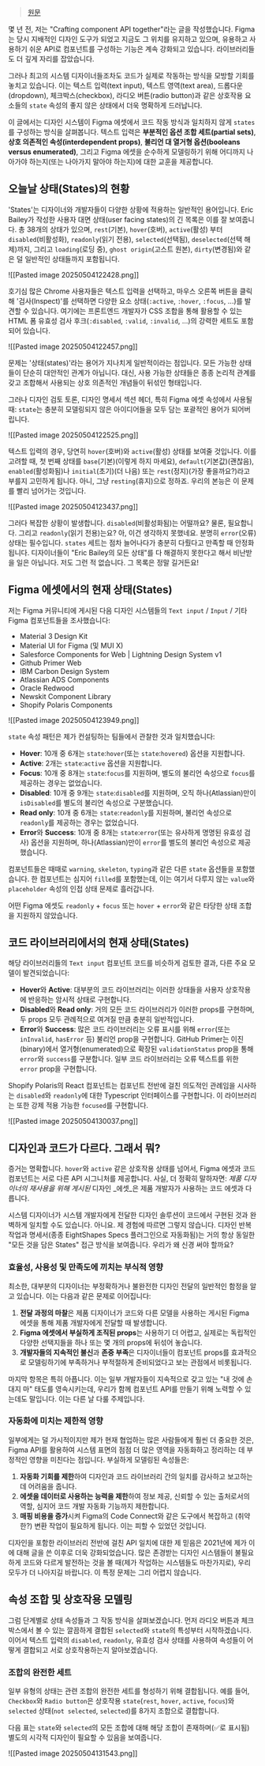 > [원문](https://medium.com/@nathanacurtis/the-sorry-state-of-states-89dd4668737e)

몇 년 전, 저는 "Crafting component API together"라는 글을 작성했습니다. Figma는 당시 지배적인 디자인 도구가 되었고 지금도 그 위치를 유지하고 있으며, 유용하고 사용하기 쉬운 API로 컴포넌트를 구성하는 기능은 계속 강화되고 있습니다. 라이브러리들도 더 깊게 자리를 잡았습니다.

그러나 최고의 시스템 디자이너들조차도 코드가 실제로 작동하는 방식을 모방할 기회를 놓치고 있습니다. 이는 텍스트 입력(text input), 텍스트 영역(text area), 드롭다운(dropdown), 체크박스(checkbox), 라디오 버튼(radio button)과 같은 상호작용 요소들의 `state` 속성의 좋지 않은 상태에서 더욱 명확하게 드러납니다.

이 글에서는 디자인 시스템이 Figma 에셋에서 코드 작동 방식과 일치하지 않게 `states`를 구성하는 방식을 살펴봅니다. 텍스트 입력은 **부분적인 옵션 조합 세트(partial sets)**, **상호 의존적인 속성(interdependent props)**, **불리언 대 열거형 옵션(booleans versus enumerated)**, 그리고 Figma 에셋을 순수하게 모델링하기 위해 어디까지 나아가야 하는지(또는 나아가지 말아야 하는지)에 대한 교훈을 제공합니다.

## 오늘날 상태(States)의 현황
'States'는 디자이너와 개발자들이 다양한 상황에 적용하는 일반적인 용어입니다. Eric Bailey가 작성한 사용자 대면 상태(user facing states)의 긴 목록은 이를 잘 보여줍니다. 총 38개의 상태가 있으며, `rest`(기본), `hover`(호버), `active`(활성) 부터 `disabled`(비활성화), `readonly`(읽기 전용), `selected`(선택됨), `deselected`(선택 해제)까지, 그리고 `loading`(로딩 중), `ghost origin`(고스트 원본), `dirty`(변경됨)와 같은 덜 일반적인 상태들까지 포함됩니다.

![[Pasted image 20250504122428.png]]

호기심 많은 Chrome 사용자들은 텍스트 입력을 선택하고, 마우스 오른쪽 버튼을 클릭해 '검사(Inspect)'를 선택하면 다양한 요소 상태(`:active`, `:hover`, `:focus`, ...)를 발견할 수 있습니다. 여기에는 프론트엔드 개발자가 CSS 조합을 통해 활용할 수 있는 HTML 폼 유효성 검사 후크(`:disabled`, `:valid`, `:invalid`, ...)의 강력한 세트도 포함되어 있습니다.

![[Pasted image 20250504122457.png]]

문제는 '상태(states)'라는 용어가 지나치게 일반적이라는 점입니다. 모든 가능한 상태들이 단순히 대안적인 관계가 아닙니다. 대신, 사용 가능한 상태들은 종종 논리적 관계를 갖고 조합해서 사용되는 상호 의존적인 개념들이 뒤섞인 형태입니다.

그러나 디자인 검토 토론, 디자인 명세서 섹션 헤더, 특히 Figma 에셋 속성에서 사용될 때: `state`는 충분히 모델링되지 않은 아이디어들을 모두 담는 포괄적인 용어가 되어버립니다.

![[Pasted image 20250504122525.png]]

텍스트 입력의 경우, 당연히 `hover`(호버)와 `active`(활성) 상태를 보여줄 것입니다. 이를 고려할 때, 첫 번째 상태를 `base`(기본)(이렇게 하지 마세요), `default`(기본값)(괜찮음), `enabled`(활성화됨)나 `initial`(초기)(더 나음) 또는 `rest`(정지)(가장 좋을까요?)라고 부를지 고민하게 됩니다. 아니, 그냥 `resting`(휴지)으로 정하죠. 우리의 본능은 이 문제를 빨리 넘어가는 것입니다.

![[Pasted image 20250504123437.png]]

그러다 복잡한 상황이 발생합니다. `disabled`(비활성화됨)는 어떨까요? 물론, 필요합니다. 그리고 `readonly`(읽기 전용)는요? 아, 이건 생각하지 못했네요. 분명히 `error`(오류) 상태는 필수입니다. `states` 세트는 점차 늘어나다가 충분히 다뤘다고 만족할 때 안정화됩니다. 디자이너들이 "Eric Bailey의 모든 상태"를 다 해결하지 못한다고 해서 비난받을 일은 아닙니다. 저도 그런 적 없습니다. 그 목록은 정말 길거든요!

## Figma 에셋에서의 현재 상태(States)

저는 Figma 커뮤니티에 게시된 다음 디자인 시스템들의 `Text input` / `Input` / 기타 Figma 컴포넌트들을 조사했습니다:
- Material 3 Design Kit
- Material UI for Figma (및 MUI X)
- Salesforce Components for Web | Lightning Design System v1
- Github Primer Web
- IBM Carbon Design System
- Atlassian ADS Components
- Oracle Redwood
- Newskit Component Library
- Shopify Polaris Components

![[Pasted image 20250504123949.png]]

`state` 속성 패턴은 제가 컨설팅하는 팀들에서 관찰한 것과 일치했습니다:

- **Hover**: 10개 중 6개는 `state`:`hover`(또는 `state`:`hovered`) 옵션을 지원합니다.
- **Active**: 2개는 `state`:`active` 옵션을 지원합니다.
- **Focus**: 10개 중 8개는 `state`:`focus`를 지원하며, 별도의 불리언 속성으로 `focus`를 제공하는 경우는 없었습니다.
- **Disabled**: 10개 중 9개는 `state`:`disabled`를 지원하며, 오직 하나(Atlassian)만이 `isDisabled`를 별도의 불리언 속성으로 구분했습니다.
- **Read only**: 10개 중 6개는 `state`:`readonly`를 지원하며, 불리언 속성으로 `readonly`를 제공하는 경우는 없었습니다.
- **Error**와 **Success**: 10개 중 8개는 `state`:`error`(또는 유사하게 명명된 유효성 검사) 옵션을 지원하며, 하나(Atlassian)만이 `error`를 별도의 불리언 속성으로 제공했습니다.

컴포넌트들은 때때로 `warning`, `skeleton`, `typing`과 같은 다른 `state` 옵션들을 포함했습니다. 한 컴포넌트는 심지어 `filled`를 포함했는데, 이는 여기서 다루지 않는 `value`와 `placeholder` 속성의 인접 상태 문제로 흘러갑니다.

어떤 Figma 에셋도 `readonly` + `focus` 또는 `hover` + `error`와 같은 타당한 상태 조합을 지원하지 않았습니다.
## 코드 라이브러리에서의 현재 상태(States)
해당 라이브러리들의 `Text input` 컴포넌트 코드를 비슷하게 검토한 결과, 다른 주요 모델이 발견되었습니다:

- **Hover**와 **Active**: 대부분의 코드 라이브러리는 이러한 상태들을 사용자 상호작용에 반응하는 암시적 상태로 구현합니다.
- **Disabled**와 **Read only**: 거의 모든 코드 라이브러리가 이러한 props를 구현하며, 두 props 모두 관례적으로 여겨질 만큼 충분히 일반적입니다.
- **Error**와 **Success**: 많은 코드 라이브러리는 오류 표시를 위해 `error`(또는 `inInvalid`, `hasError` 등) 불리언 prop을 구현합니다. GitHub Primer는 이진(binary)에서 열거형(enumerated)으로 확장된 `validationStatus` prop을 통해 `error`와 `success`를 구분합니다. 일부 코드 라이브러리는 오류 텍스트를 위한 `error` prop을 구현합니다.

Shopify Polaris의 React 컴포넌트는 컴포넌트 전반에 걸친 의도적인 관례임을 시사하는 `disabled`와 `readonly`에 대한 Typescript 인터페이스를 구현합니다. 이 라이브러리는 또한 강제 적용 가능한 `focused`를 구현합니다.

![[Pasted image 20250504130037.png]]

## 디자인과 코드가 다르다. 그래서 뭐?
증거는 명확합니다. `hover`와 `active` 같은 상호작용 상태를 넘어서, Figma 에셋과 코드 컴포넌트는 서로 다른 API 시그니처를 제공합니다. 사실, 더 정확히 말하자면: _제품 디자이너의 재사용을 위해 게시된_ 디자인 _에셋_은 제품 개발자가 사용하는 코드 에셋과 다릅니다.

시스템 디자이너가 시스템 개발자에게 전달한 디자인 솔루션이 코드에서 구현된 것과 완벽하게 일치할 수도 있습니다. 아니요. 제 경험에 따르면 그렇지 않습니다. 디자인 반복 작업과 명세서(종종 EightShapes Specs 플러그인으로 자동화됨)는 거의 항상 동일한 "모든 것을 담은 States" 접근 방식을 보여줍니다. 우리가 왜 신경 써야 할까요?

### 효율성, 사용성 및 만족도에 끼치는 부식적 영향
최소한, 대부분의 디자이너는 부정확하거나 불완전한 디자인 전달의 일반적인 함정을 알고 있습니다. 이는 다음과 같은 문제로 이어집니다:

1. **전달 과정의 마찰**은 제품 디자이너가 코드와 다른 모델을 사용하는 게시된 Figma 에셋을 통해 제품 개발자에게 전달할 때 발생합니다.
2. **Figma 에셋에서 부실하게 조직된 props**는 사용하기 더 어렵고, 실제로는 독립적인 다양한 선택지들을 하나 또는 몇 개의 props에 뒤섞어 놓습니다.
3. **개발자들의 지속적인 불신**과 **존중 부족**은 디자이너들이 컴포넌트 props를 효과적으로 모델링하기에 부족하거나 부적절하게 준비되었다고 보는 관점에서 비롯됩니다.

마지막 항목은 특히 아픕니다. 이는 일부 개발자들이 지속적으로 갖고 있는 "내 것에 손대지 마" 태도를 영속시키는데, 우리가 함께 컴포넌트 API를 만들기 위해 노력할 수 있는데도 말입니다. 이는 다른 날 다룰 주제입니다.

### 자동화에 미치는 제한적 영향
일부에게는 덜 가시적이지만 제가 현재 협업하는 많은 사람들에게 훨씬 더 중요한 것은, Figma API를 활용하여 시스템 표면의 점점 더 많은 영역을 자동화하고 정리하는 데 부정적인 영향을 미친다는 점입니다. 부실하게 모델링된 속성들은:

1. **자동화 기회를 제한**하여 디자인과 코드 라이브러리 간의 일치를 감사하고 보고하는 데 어려움을 줍니다.
2. **에셋을 데이터로 사용하는 능력을 제한**하여 정보 제공, 신뢰할 수 있는 출처로서의 역할, 심지어 코드 개발 자동화 기능까지 제한합니다.
3. **매핑 비용을 증가**시켜 Figma의 Code Connect와 같은 도구에서 복잡하고 (취약한?) 변환 작업이 필요하게 됩니다. 이는 피할 수 있었던 것입니다.

디자인을 포함한 라이브러리 전반에 걸친 API 일치에 대한 제 믿음은 2021년에 제가 이에 대해 글을 쓴 이후로 더욱 강화되었습니다. 많은 존경받는 디자인 시스템들이 불필요하게 코드와 다르게 발전하는 것을 볼 때(제가 작업하는 시스템들도 마찬가지로), 우리 모두가 더 나아지길 바랍니다. 이 특정 문제는 그리 어렵지 않습니다.

## 속성 조합 및 상호작용 모델링

그럼 단계별로 상태 속성들과 그 작동 방식을 살펴보겠습니다. 먼저 라디오 버튼과 체크박스에서 볼 수 있는 깔끔하게 결합된 `selected`와 `state`의 특성부터 시작하겠습니다. 이어서 텍스트 입력의 `disabled`, `readonly`, 유효성 검사 상태를 사용하여 속성들이 어떻게 결합되고 서로 상호작용하는지 알아보겠습니다.
### 조합의 완전한 세트
일부 유형의 상태는 관련 조합의 완전한 세트를 형성하기 위해 결합됩니다. 예를 들어, `Checkbox`와 `Radio button`은 상호작용 `state`(`rest`, `hover`, `active`, `focus`)와 `selected` 상태(`not selected`, `selected`)를 8가지 조합으로 결합합니다.

다음 표는 `state`와 `selected`의 모든 조합에 대해 해당 조합이 존재하며(✅로 표시됨) 별도의 시각적 디자인이 필요할 수 있음을 보여줍니다.

![[Pasted image 20250504131543.png]]

